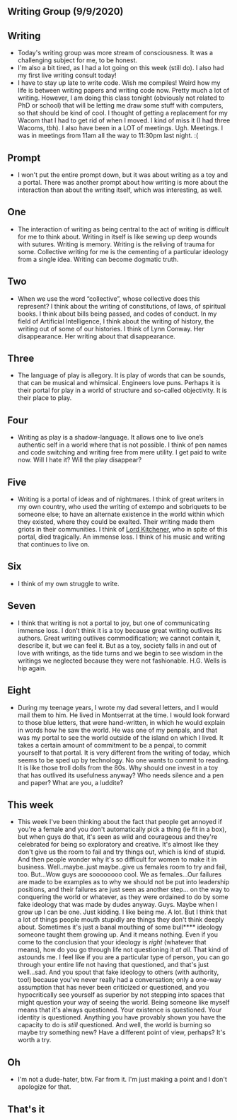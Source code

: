 ## Writing Group (9/9/2020)

## Writing
- Today's writing group was more stream of consciousness. It was a challenging subject for me, to be honest.
- I'm also a bit tired, as I had a lot going on this week (still do). I also had my first live writing consult today!
- I have to stay up late to write code. Wish me compiles! Weird how my life is between writing papers and writing code now. Pretty much a lot 
  of writing. However, I am doing this class tonight (obviously not related to PhD or school) that will be letting me draw some stuff with computers, so that should be kind of cool. I thought of getting
  a replacement for my Wacom that I had to get rid of when I moved. I kind of miss it (I had three Wacoms, tbh). I also have been in a LOT of meetings. Ugh. Meetings. I was in meetings from 11am all the way to 11:30pm last night. :(

## Prompt
- I won't put the entire prompt down, but it was about writing as a toy and a portal. There was another prompt about 
  how writing is more about the interaction than about the writing itself, which was interesting, as well.


## One
- The interaction of writing as being central to the act of writing is difficult for me to think about. 
Writing in itself is like sewing up deep wounds with sutures. Writing is memory.
Writing is the reliving of trauma for some. 
Collective writing for me is the cementing of a particular ideology from a single idea. Writing can become dogmatic truth. 

## Two
- When we use the word “collective”, whose collective does this represent? 
I think about the writing of constitutions, of laws, of spiritual books. 
I think about bills being passed, and codes of conduct. 
In my field of Artificial Intelligence, I think about the writing of history, the writing out of some of our histories. 
I think of Lynn Conway. Her disappearance. Her writing about that disappearance.

## Three
- The language of play is allegory. It is play of words that can be sounds, that can be musical and whimsical. 
Engineers love puns. Perhaps it is their portal for play in a world of structure and so-called objectivity. 
It is their place to play.

## Four
- Writing as play is a shadow-language. It allows one to live one’s authentic self in a world where that is not possible. 
I think of pen names and code switching and writing free from mere utility.
I get paid to write now. Will I hate it? Will the play disappear?

## Five
- Writing is a portal of ideas and of nightmares.
I think of great writers in my own country, who used the writing of extempo and sobriquets to be someone else; 
to have an alternate existence in the world within which they existed, where they could be exalted. 
Their writing made them griots in their communities.
I think of [Lord Kitchener](https://en.wikipedia.org/wiki/Lord_Kitchener_(calypsonian)), who in spite of this portal, died tragically. An immense loss. 
I think of his music and writing that continues to live on.

## Six
- I think of my own struggle to write. 

## Seven
- I think that writing is not a portal to joy, but one of communicating immense loss. 
I don’t think it is a toy because great writing outlives its authors. 
Great writing outlives commodification; we cannot contain it, describe it, but we can feel it. 
But as a toy, society falls in and out of love with writings, 
as the tide turns and we begin to see wisdom in the writings we neglected because they were not fashionable. 
H.G. Wells is hip again.

## Eight
- During my teenage years, I wrote my dad several letters, and I would mail them to him. 
He lived in Montserrat at the time.
I would look forward to those blue letters, that were hand-written, 
in which he would explain in words how he saw the world. He was one of my penpals, 
and that was my portal to see the world outside of the island on which I lived. 
It takes a certain amount of commitment to be a penpal, to commit yourself to that portal. 
It is very different from the writing of today, which seems to be sped up by technology. 
No one wants to commit to reading. It is like those troll dolls from the 80s. 
Why should one invest in a toy that has outlived its usefulness anyway? 
Who needs silence and a pen and paper? What are you, a luddite?

## This week
- This week I've been thinking about the fact that people get annoyed if you're a female and you don't automatically pick a thing (ie fit in a box), but
  when guys do that, it's seen as wild and courageous and they're celebrated for being so exploratory and creative. It's almost like they don't 
  give us the room to fail and try things out, which is kind of stupid. And then people wonder why it's so difficult for women to make it in business. Well..maybe..just maybe..give us females room to try and fail, too. But...Wow guys are soooooooo cool.
  We as females...Our failures are made to be examples as to why we should not be put into leadership positions, and their failures are just seen as another step...
  on the way to conquering the world or whatever, as they were ordained to do by some fake ideology that was made by dudes anyway. Guys. 
  Maybe when I grow up I can be one. Just kidding. I like being me. A lot. But I think that a lot of things people mouth stupidly are things they don't 
  think deeply about. Sometimes it's just a banal mouthing of some bull**** ideology someone taught them growing up. And it means 
  nothing. Even if you come to the conclusion that your ideology is *right* (whatever that means), how do you go through life not questioning it *at all*. That kind of astounds me. I feel like if you are a particular type of person, you can go through your entire life not having that questioned, and that's just well...sad. And you spout that fake ideology to others (with authority, too!) because you've never really had a conversation; only a one-way assumption that has never been criticized or questioned, and you hypocritically see yourself as superior by not stepping into spaces that might question your way of seeing the world. Being someone like myself means that it's always questioned. Your existence is questioned. Your identity is questioned. Anything you have provably shown you have the capacity to do is *still* questioned. And well, the world is burning so maybe try something new? Have a different point of view, perhaps? It's worth a try. 
  
## Oh
- I'm not a dude-hater, btw. Far from it. I'm just making a point and I don't apologize for that.

## That's it





